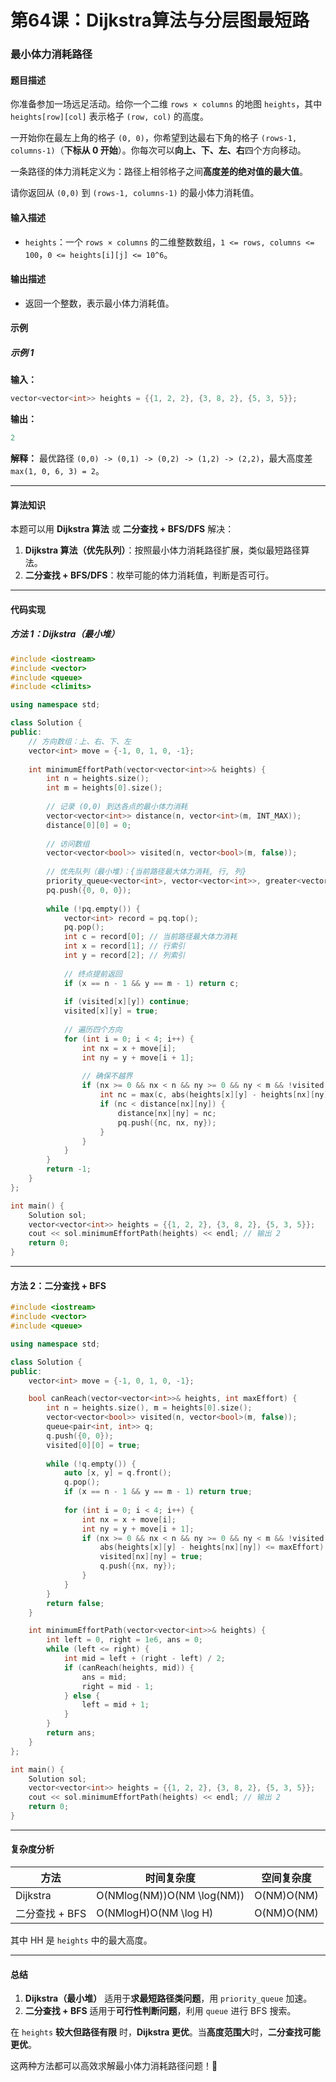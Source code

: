# 第64课：Dijkstra算法与分层图最短路

### **最小体力消耗路径**

#### **题目描述**

你准备参加一场远足活动。给你一个二维 `rows × columns` 的地图 `heights`，其中 `heights[row][col]` 表示格子 `(row, col)` 的高度。

一开始你在最左上角的格子 `(0, 0)`，你希望到达最右下角的格子 `(rows-1, columns-1)`（**下标从 0 开始**）。你每次可以**向上、下、左、右**四个方向移动。

一条路径的体力消耗定义为：路径上相邻格子之间**高度差的绝对值的最大值**。

请你返回从 `(0,0)` 到 `(rows-1, columns-1)` 的最小体力消耗值。

#### **输入描述**

- `heights`：一个 `rows × columns` 的二维整数数组，`1 <= rows, columns <= 100`，`0 <= heights[i][j] <= 10^6`。

#### **输出描述**

- 返回一个整数，表示最小体力消耗值。

#### **示例**

##### **示例 1**

**输入：**

```cpp
vector<vector<int>> heights = {{1, 2, 2}, {3, 8, 2}, {5, 3, 5}};
```

**输出：**

```cpp
2
```

**解释：** 最优路径 `(0,0) -> (0,1) -> (0,2) -> (1,2) -> (2,2)`，最大高度差 `max(1, 0, 6, 3) = 2`。

------

#### **算法知识**

本题可以用 **Dijkstra 算法** 或 **二分查找 + BFS/DFS** 解决：

1. **Dijkstra 算法（优先队列）**：按照最小体力消耗路径扩展，类似最短路径算法。
2. **二分查找 + BFS/DFS**：枚举可能的体力消耗值，判断是否可行。

------

#### **代码实现**

##### **方法 1：Dijkstra（最小堆）**

```cpp
#include <iostream>
#include <vector>
#include <queue>
#include <climits>

using namespace std;

class Solution {
public:
    // 方向数组：上、右、下、左
    vector<int> move = {-1, 0, 1, 0, -1};
    
    int minimumEffortPath(vector<vector<int>>& heights) {
        int n = heights.size();
        int m = heights[0].size();
        
        // 记录 (0,0) 到达各点的最小体力消耗
        vector<vector<int>> distance(n, vector<int>(m, INT_MAX));
        distance[0][0] = 0;
        
        // 访问数组
        vector<vector<bool>> visited(n, vector<bool>(m, false));
        
        // 优先队列（最小堆）：{当前路径最大体力消耗, 行, 列}
        priority_queue<vector<int>, vector<vector<int>>, greater<vector<int>>> pq;
        pq.push({0, 0, 0});
        
        while (!pq.empty()) {
            vector<int> record = pq.top();
            pq.pop();
            int c = record[0]; // 当前路径最大体力消耗
            int x = record[1]; // 行索引
            int y = record[2]; // 列索引
            
            // 终点提前返回
            if (x == n - 1 && y == m - 1) return c;
            
            if (visited[x][y]) continue;
            visited[x][y] = true;
            
            // 遍历四个方向
            for (int i = 0; i < 4; i++) {
                int nx = x + move[i];
                int ny = y + move[i + 1];
                
                // 确保不越界
                if (nx >= 0 && nx < n && ny >= 0 && ny < m && !visited[nx][ny]) {
                    int nc = max(c, abs(heights[x][y] - heights[nx][ny]));
                    if (nc < distance[nx][ny]) {
                        distance[nx][ny] = nc;
                        pq.push({nc, nx, ny});
                    }
                }
            }
        }
        return -1;
    }
};

int main() {
    Solution sol;
    vector<vector<int>> heights = {{1, 2, 2}, {3, 8, 2}, {5, 3, 5}};
    cout << sol.minimumEffortPath(heights) << endl; // 输出 2
    return 0;
}
```

------

#### **方法 2：二分查找 + BFS**

```cpp
#include <iostream>
#include <vector>
#include <queue>

using namespace std;

class Solution {
public:
    vector<int> move = {-1, 0, 1, 0, -1};

    bool canReach(vector<vector<int>>& heights, int maxEffort) {
        int n = heights.size(), m = heights[0].size();
        vector<vector<bool>> visited(n, vector<bool>(m, false));
        queue<pair<int, int>> q;
        q.push({0, 0});
        visited[0][0] = true;
        
        while (!q.empty()) {
            auto [x, y] = q.front();
            q.pop();
            if (x == n - 1 && y == m - 1) return true;
            
            for (int i = 0; i < 4; i++) {
                int nx = x + move[i];
                int ny = y + move[i + 1];
                if (nx >= 0 && nx < n && ny >= 0 && ny < m && !visited[nx][ny] &&
                    abs(heights[x][y] - heights[nx][ny]) <= maxEffort) {
                    visited[nx][ny] = true;
                    q.push({nx, ny});
                }
            }
        }
        return false;
    }

    int minimumEffortPath(vector<vector<int>>& heights) {
        int left = 0, right = 1e6, ans = 0;
        while (left <= right) {
            int mid = left + (right - left) / 2;
            if (canReach(heights, mid)) {
                ans = mid;
                right = mid - 1;
            } else {
                left = mid + 1;
            }
        }
        return ans;
    }
};

int main() {
    Solution sol;
    vector<vector<int>> heights = {{1, 2, 2}, {3, 8, 2}, {5, 3, 5}};
    cout << sol.minimumEffortPath(heights) << endl; // 输出 2
    return 0;
}
```

------

#### **复杂度分析**

| 方法           | 时间复杂度                 | 空间复杂度 |
| -------------- | -------------------------- | ---------- |
| Dijkstra       | O(NMlog⁡(NM))O(NM \log(NM)) | O(NM)O(NM) |
| 二分查找 + BFS | O(NMlog⁡H)O(NM \log H)      | O(NM)O(NM) |

其中 HH 是 `heights` 中的最大高度。

------

#### **总结**

1. **Dijkstra（最小堆）** 适用于**求最短路径类问题**，用 `priority_queue` 加速。
2. **二分查找 + BFS** 适用于**可行性判断问题**，利用 `queue` 进行 BFS 搜索。

在 `heights` **较大但路径有限** 时，**Dijkstra 更优**。当**高度范围大**时，**二分查找可能更优**。

这两种方法都可以高效求解最小体力消耗路径问题！🚀